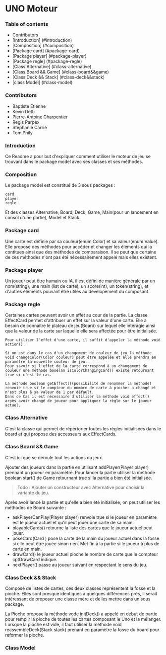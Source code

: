 # UNO Moteur

### Table of contents

- [Contributors](#contributors)
- [Introduction] (#introduction)
- [Composition] (#composition)
- [Package card] (#package-card)
- [Package player] (#package-player)
- [Package regle] (#package-regle)
- [Class Alternative] (#class-alternative)
- [Class Board && Game] (#class-board&&game)
- [Class Deck && Stack] (#class-deck&&stack)
- [class Model] (#class-model)

### Contributors

* Baptiste Etienne
* Kevin Detti
* Pierre-Antoine Charpentier
* Regis Parpex
* Stéphanie Carrié
* Tom Phily

### Introduction

Ce Readme a pour but d'expliquer comment utiliser le moteur de jeu se trouvant dans le package model avec ses classes et ses méthodes.

### Composition

Le package model est constitué de 3 sous packages :
```
card
player
regle
```
Et des classes Alternative, Board, Deck, Game, Main(pour un lancement en consol d'une partie), Model et Stack.

### Package card

Une carte est définie par sa couleur(enum Color) et sa valeur(enum Value).
Elle propose des méthodes pour accéder et changer les éléments qui la contitues ainsi que des méthodes de comparaison. Il se peut que certaine de ces méthodes n'ont pas été nécessairement appelé mais elles existent.

### Package player

Un joueur peut être humain ou IA, il est défini de manière générale par un nom(string), une main (list de carte), un score(int), un token(string), et d'autres éléments pouvant être utiles au developement du composant.

### Package regle

Certaines cartes peuvent avoir un effet au cour de la partie.
La classe EffectCard permet d'attribuer un effet sur la valeur d'une carte.
Elle a besoin de connaitre le plateau de jeu(Board) sur lequel elle intéragie ainsi que la valeur de la carte sur laquelle elle sera affectée pour être initialisée.

```
Pour utiliser l'effet d'une carte, il suffit d'appeler la méthode void action().

Si on est dans le cas d'un changement de couleur de jeu la méthode void changeColor(Color couleur) peut être appelée et elle prendra en paramètre la nouvelle couleur de jeu.
Pour savoir si l'effet de la carte correspond à un changement de couleur une méthode booelan isColorChangingCard() existe retournant true si c'est le cas.

La méthode boolean getEffect()(possibilité de renommer la méthode) renvoie true si le compteur du nombre de carte à piocher a changé et n'est plus à sa valeur de 1 par défault.
Dans ce Cas il est nécessaire d'utiliser la méthode void effect() arpès avoir changé de joueur pour appliquer la règle sur le joueur actuel.
```

### Class Alternative

C'est la classe qui permet de répertorier toutes les règles initialisées dans le board et qui propose des accesseurs aux EffectCards.

### Class Board && Game

C'est ici que se déroule tout les actions du jeux.

Ajouter des joueurs dans la partie en utilisant addPlayer(Player player) prennant un joueur en paramètre.
Pour lancer la partie utiliser la méthode boolean start() de Game retournant true si la partie a bien été initialisée.
> Todo : Ajouter un constructeur avec Alternative pour choisir la variante du jeu.

Après avoir lancé la partie et qu'elle a bien été initialisée, on peut utiliser les méthodes de Board suivante :
 - askPlayerCanPlay(Player player) renvoie true si le joueur en paramètre est le joueur actuel et qu'il peut jouer une carte de sa main.
 - playableCards() retourne la liste des cartes que le joueur actuel peut jouer.
 - poseCard(Card ) pose la carte de la main du joueur actuel dans la fosse si elle peut être jouée sinon rien. Met fin à la partie si le joueur à plus de carte en main.
 - drawCard() le joueur actuel pioche le nombre de carte que le compteur cptDrawCard indique.
 - nextPlayer() passe au joueur suivant en respectant le sens du jeu.

### Class Deck && Stack

Composé de listes de cartes, ces deux classes représentent la fosse et la pioche.
Elles sont presque identiques à quelques différences près, il serait intéressant de proposer une classe mère et de les mettre dans un sous package.

La Pioche propose la méthode vode initDeck() a appelé en début de partie pour remplir la pioche de toutes les cartes composant le Uno et la mélanger.
Lorsque la pioche est vide, il faut utiliser la méthode void reassembleDeck(Stack stack) prenant en paramètre la fosse du board pour reformer la pioche.

### Class Model